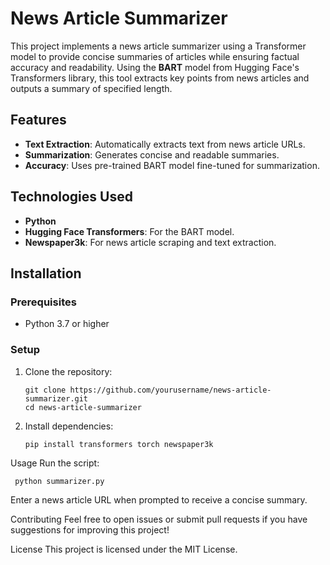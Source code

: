 # News Article Summarizer

This project implements a news article summarizer using a Transformer model to provide concise summaries of articles while ensuring factual accuracy and readability. Using the **BART** model from Hugging Face's Transformers library, this tool extracts key points from news articles and outputs a summary of specified length.

## Features

- **Text Extraction**: Automatically extracts text from news article URLs.
- **Summarization**: Generates concise and readable summaries.
- **Accuracy**: Uses pre-trained BART model fine-tuned for summarization.

## Technologies Used

- **Python**
- **Hugging Face Transformers**: For the BART model.
- **Newspaper3k**: For news article scraping and text extraction.

## Installation

### Prerequisites

- Python 3.7 or higher

### Setup

1. Clone the repository:
   ```
   git clone https://github.com/yourusername/news-article-summarizer.git
   cd news-article-summarizer

2. Install dependencies:
   ```
   pip install transformers torch newspaper3k
Usage
Run the script:
   ```
    python summarizer.py
   ```
Enter a news article URL when prompted to receive a concise summary.


Contributing
Feel free to open issues or submit pull requests if you have suggestions for improving this project!

License
This project is licensed under the MIT License.
